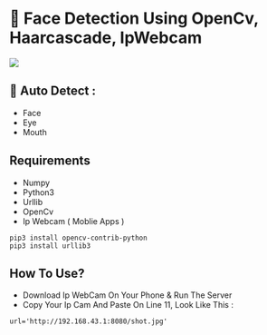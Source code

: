 # 🧑 Face Detection Using OpenCv, Haarcascade, IpWebcam

<img src="https://user-images.githubusercontent.com/58212770/83348182-56f99900-a354-11ea-8742-67882bb03681.gif">

## 🔎 Auto Detect : 

* Face
* Eye
* Mouth

## Requirements
* Numpy
* Python3
* Urllib
* OpenCv
* Ip Webcam ( Moblie Apps )
```
pip3 install opencv-contrib-python
pip3 install urllib3
```

## How To Use?
* Download Ip WebCam On Your Phone & Run The Server
* Copy Your Ip Cam And Paste On Line 11, Look Like This :
```
url='http://192.168.43.1:8080/shot.jpg' 
```

